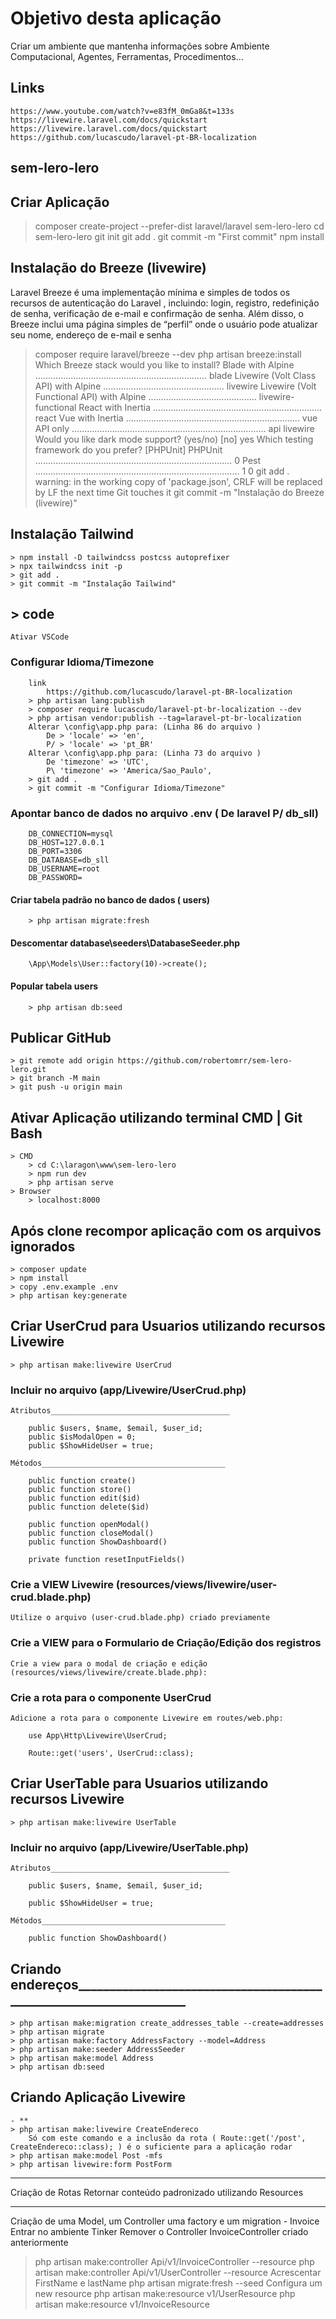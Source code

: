 # Objetivo desta aplicação

Criar um ambiente que mantenha informações sobre Ambiente Computacional, Agentes, Ferramentas, Procedimentos...

## Links

    https://www.youtube.com/watch?v=e83fM_0mGa8&t=133s
    https://livewire.laravel.com/docs/quickstart
    https://livewire.laravel.com/docs/quickstart
    https://github.com/lucascudo/laravel-pt-BR-localization

## sem-lero-lero

## Criar Aplicação

 > composer create-project --prefer-dist laravel/laravel sem-lero-lero
 > cd sem-lero-lero
 > git init
 > git add .
 > git commit -m "First commit"
 > npm install

## Instalação do Breeze (livewire)

Laravel Breeze é uma implementação mínima e simples de todos os recursos de autenticação do Laravel , incluindo:
 login, registro, redefinição de senha, verificação de e-mail e confirmação de senha.
 Além disso, o Breeze inclui uma página simples de “perfil” onde o usuário pode atualizar seu nome, endereço de e-mail e senha

 > composer require laravel/breeze --dev
 > php artisan breeze:install
    Which Breeze stack would you like to install?
        Blade with Alpine .................................................................... blade
        Livewire (Volt Class API) with Alpine ................................................ livewire
        Livewire (Volt Functional API) with Alpine ........................................... livewire-functional
        React with Inertia ................................................................... react
        Vue with Inertia ..................................................................... vue
        API only ............................................................................. api
 > livewire
    Would you like dark mode support? (yes/no) [no]
 > yes
   Which testing framework do you prefer? [PHPUnit]
        PHPUnit .............................................................................. 0
        Pest ................................................................................. 1
 > 0
 > git add .
    warning: in the working copy of 'package.json', CRLF will be replaced by LF the next time Git touches it
 > git commit -m "Instalação do Breeze (livewire)"

## Instalação Tailwind

    > npm install -D tailwindcss postcss autoprefixer
    > npx tailwindcss init -p
    > git add .
    > git commit -m "Instalação Tailwind" 

## > code

    Ativar VSCode

### Configurar Idioma/Timezone

        link
            https://github.com/lucascudo/laravel-pt-BR-localization
        > php artisan lang:publish
        > composer require lucascudo/laravel-pt-br-localization --dev
        > php artisan vendor:publish --tag=laravel-pt-br-localization
        Alterar \config\app.php para: (Linha 86 do arquivo )
            De > 'locale' => 'en',
            P/ > 'locale' => 'pt_BR'
        Alterar \config\app.php para: (Linha 73 do arquivo )
            De 'timezone' => 'UTC',
            P\ 'timezone' => 'America/Sao_Paulo',
        > git add .
        > git commit -m "Configurar Idioma/Timezone" 

### Apontar banco de dados no arquivo .env ( De laravel P/ db_sll)

        DB_CONNECTION=mysql
        DB_HOST=127.0.0.1
        DB_PORT=3306
        DB_DATABASE=db_sll
        DB_USERNAME=root
        DB_PASSWORD=

#### Criar tabela padrão no banco de dados ( users)

        > php artisan migrate:fresh

#### Descomentar database\seeders\DatabaseSeeder.php

        \App\Models\User::factory(10)->create();

#### Popular tabela users

        > php artisan db:seed

## Publicar GitHub

    > git remote add origin https://github.com/robertomrr/sem-lero-lero.git
    > git branch -M main
    > git push -u origin main

## Ativar Aplicação utilizando terminal CMD | Git Bash

    > CMD 
        > cd C:\laragon\www\sem-lero-lero
        > npm run dev
        > php artisan serve
    > Browser
        > localhost:8000

## Após clone recompor aplicação com os arquivos ignorados

    > composer update
    > npm install
    > copy .env.example .env
    > php artisan key:generate

## Criar UserCrud para Usuarios utilizando recursos Livewire

    > php artisan make:livewire UserCrud

### Incluir no arquivo (app/Livewire/UserCrud.php)

    Atributos________________________________________

        public $users, $name, $email, $user_id;
        public $isModalOpen = 0;
        public $ShowHideUser = true;

    Métodos_________________________________________

        public function create()
        public function store()
        public function edit($id)
        public function delete($id)

        public function openModal()
        public function closeModal()
        public function ShowDashboard()

        private function resetInputFields()

### Crie a VIEW Livewire  (resources/views/livewire/user-crud.blade.php)

    Utilize o arquivo (user-crud.blade.php) criado previamente 

### Crie a VIEW para o Formulario de Criação/Edição dos registros

    Crie a view para o modal de criação e edição (resources/views/livewire/create.blade.php):

### Crie a rota para o componente UserCrud

    Adicione a rota para o componente Livewire em routes/web.php:

        use App\Http\Livewire\UserCrud;

        Route::get('users', UserCrud::class);

## Criar UserTable para Usuarios utilizando recursos Livewire

    > php artisan make:livewire UserTable

### Incluir no arquivo (app/Livewire/UserTable.php)

    Atributos________________________________________

        public $users, $name, $email, $user_id;
    
        public $ShowHideUser = true;

    Métodos_________________________________________

        public function ShowDashboard()

## Criando endereços___________________________________________________________________

    > php artisan make:migration create_addresses_table --create=addresses
    > php artisan migrate
    > php artisan make:factory AddressFactory --model=Address
    > php artisan make:seeder AddressSeeder
    > php artisan make:model Address  
    > php artisan db:seed

## Criando Aplicação Livewire

    - **
    > php artisan make:livewire CreateEndereco
        Só com este comando e a inclusão da rota ( Route::get('/post', CreateEndereco::class); ) é o suficiente para a aplicação rodar
    > php artisan make:model Post -mfs
    > php artisan livewire:form PostForm
_____________________________________________________________________________
Criação de Rotas
Retornar conteúdo padronizado utilizando Resources
_____________________________________________________________________________
Criação de uma Model, um Controller uma factory e um migration - Invoice
Entrar no ambiente Tinker
Remover o Controller InvoiceController criado anteriormente
> php artisan make:controller Api/v1/InvoiceController --resource
> php artisan make:controller Api/v1/UserController --resource
Acrescentar FirstName e lastName
> php artisan migrate:fresh --seed
Configura um new resource
> php artisan make:resource v1/UserResource
> php artisan make:resource v1/InvoiceResource
>
